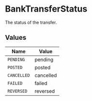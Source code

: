 # BankTransferStatus

The status of the transfer.


## Values

| Name        | Value       |
| ----------- | ----------- |
| `PENDING`   | pending     |
| `POSTED`    | posted      |
| `CANCELLED` | cancelled   |
| `FAILED`    | failed      |
| `REVERSED`  | reversed    |